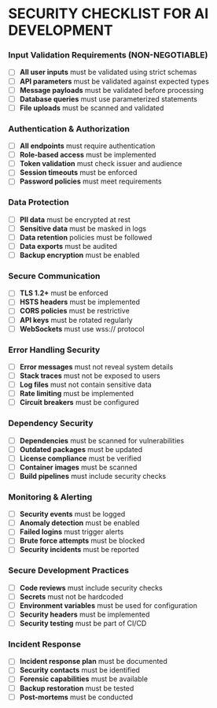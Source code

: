 # SECURITY CHECKLIST FOR AI DEVELOPMENT

### Input Validation Requirements (NON-NEGOTIABLE)
- [ ] **All user inputs** must be validated using strict schemas
- [ ] **API parameters** must be validated against expected types
- [ ] **Message payloads** must be validated before processing
- [ ] **Database queries** must use parameterized statements
- [ ] **File uploads** must be scanned and validated

### Authentication & Authorization
- [ ] **All endpoints** must require authentication
- [ ] **Role-based access** must be implemented
- [ ] **Token validation** must check issuer and audience
- [ ] **Session timeouts** must be enforced
- [ ] **Password policies** must meet requirements

### Data Protection
- [ ] **PII data** must be encrypted at rest
- [ ] **Sensitive data** must be masked in logs
- [ ] **Data retention** policies must be followed
- [ ] **Data exports** must be audited
- [ ] **Backup encryption** must be enabled

### Secure Communication
- [ ] **TLS 1.2+** must be enforced
- [ ] **HSTS headers** must be implemented
- [ ] **CORS policies** must be restrictive
- [ ] **API keys** must be rotated regularly
- [ ] **WebSockets** must use wss:// protocol

### Error Handling Security
- [ ] **Error messages** must not reveal system details
- [ ] **Stack traces** must not be exposed to users
- [ ] **Log files** must not contain sensitive data
- [ ] **Rate limiting** must be implemented
- [ ] **Circuit breakers** must be configured

### Dependency Security
- [ ] **Dependencies** must be scanned for vulnerabilities
- [ ] **Outdated packages** must be updated
- [ ] **License compliance** must be verified
- [ ] **Container images** must be scanned
- [ ] **Build pipelines** must include security checks

### Monitoring & Alerting
- [ ] **Security events** must be logged
- [ ] **Anomaly detection** must be enabled
- [ ] **Failed logins** must trigger alerts
- [ ] **Brute force attempts** must be blocked
- [ ] **Security incidents** must be reported

### Secure Development Practices
- [ ] **Code reviews** must include security checks
- [ ] **Secrets** must not be hardcoded
- [ ] **Environment variables** must be used for configuration
- [ ] **Security headers** must be implemented
- [ ] **Security testing** must be part of CI/CD

### Incident Response
- [ ] **Incident response plan** must be documented
- [ ] **Security contacts** must be identified
- [ ] **Forensic capabilities** must be available
- [ ] **Backup restoration** must be tested
- [ ] **Post-mortems** must be conducted